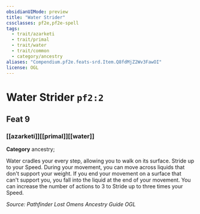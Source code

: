 ```yaml
---
obsidianUIMode: preview
title: "Water Strider"
cssclasses: pf2e,pf2e-spell
tags:
  - trait/azarketi
  - trait/primal
  - trait/water
  - trait/common
  - category/ancestry
aliases: "Compendium.pf2e.feats-srd.Item.Q8fdMjZ2Wv3FawOI"
license: OGL
---
```

# Water Strider `pf2:2`
## Feat 9
### [[azarketi]][[primal]][[water]]

**Category** ancestry; 




Water cradles your every step, allowing you to walk on its surface. Stride up to your Speed. During your movement, you can move across liquids that don't support your weight. If you end your movement on a surface that can't support you, you fall into the liquid at the end of your movement. You can increase the number of actions to 3 to Stride up to three times your Speed.

*Source: Pathfinder Lost Omens Ancestry Guide*
*OGL*